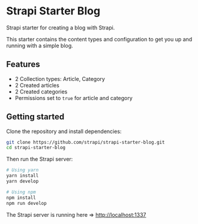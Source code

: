 # Strapi Starter Blog

Strapi starter for creating a blog with Strapi.

This starter contains the content types and configuration to get you up and running with a simple blog.

## Features

  - 2 Collection types: Article, Category
  - 2 Created articles
  - 2 Created categories
  - Permissions set to `true` for article and category

## Getting started

Clone the repository and install dependencies:

```bash
git clone https://github.com/strapi/strapi-starter-blog.git
cd strapi-starter-blog
```

Then run the Strapi server:

```bash
# Using yarn
yarn install
yarn develop

# Using npm
npm install
npm run develop
```

The Strapi server is running here => [http://localhost:1337](http://localhost:1337)
